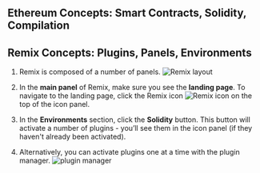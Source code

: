 ## Ethereum Concepts: Smart Contracts, Solidity, Compilation

## Remix Concepts: Plugins, Panels, Environments

1. Remix is composed of a number of panels.
![Remix layout](https://github.com/ethereum/remix-workshops/blob/basics7/Basics/1_Load_and_compile/images/a-layout1c.png?raw=true "Remix layout")

1. In the **main panel** of Remix, make sure you see the **landing page**.  To navigate to the landing page, click the Remix icon ![Remix icon](https://github.com/ethereum/remix-workshops/blob/basics7/Basics/1_Load_and_compile/images/https://github.com/ethereum/remix-workshops/blob/basics7/Basics/1_Interface_Introduction/images/a-layout1c.png?raw=true "Remix icon") on the top of the icon panel.

2. In the **Environments** section, click the **Solidity** button.  This button will activate a number of plugins - you’ll see them in the icon panel (if they haven't already been activated).

4. Alternatively, you can activate plugins one at a time with the plugin manager. ![plugin manager](https://github.com/ethereum/remix-workshops/blob/basics7/Basics/1_Interface_Introduction/images/plugin1.png?raw=true "plugin manager icon")